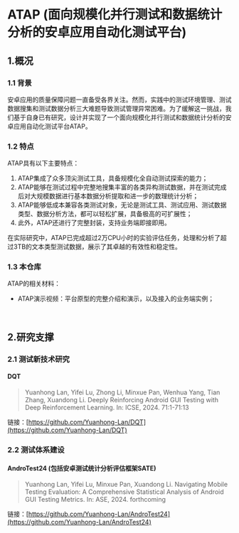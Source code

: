 # ATAP (面向规模化并行测试和数据统计分析的安卓应用自动化测试平台)
## 1.概况
### 1.1 背景
安卓应用的质量保障问题一直备受各界关注。然而，实践中的测试环境管理、测试数据搜集和测试数据分析三大难题导致测试管理异常困难。为了缓解这一挑战，我们基于自身已有研究，设计并实现了一个面向规模化并行测试和数据统计分析的安卓应用自动化测试平台ATAP。

### 1.2 特点
ATAP具有以下主要特点：

1. ATAP集成了众多顶尖测试工具，具备规模化全自动测试探索的能力；
2. ATAP能够在测试过程中完整地搜集丰富的各类异构测试数据，并在测试完成后对大规模数据进行基本数据分析提取和进一步的数理统计分析；
3. ATAP能够低成本兼容各类测试对象，无论是测试工具、测试应用、测试数据类型、数据分析方法，都可以轻松扩展，具备极高的可扩展性；
4. 此外，ATAP还进行了完整封装，支持业务端即接即用。

在实际研究中，ATAP已完成超过2万CPU小时的实验评估任务，处理和分析了超过3TB的文本类型测试数据，展示了其卓越的有效性和稳定性。

### 1.3 本仓库
ATAP的相关材料：

+ ATAP演示视频：平台原型的完整介绍和演示，以及接入的业务端实例；



<br/>



## 2.研究支撑
### 2.1 测试新技术研究
#### DQT
> Yuanhong Lan, Yifei Lu, Zhong Li, Minxue Pan, Wenhua Yang, Tian Zhang, Xuandong Li. Deeply Reinforcing Android GUI Testing with Deep Reinforcement Learning. In: ICSE, 2024. 71:1-71:13
>

链接：[https://github.com/Yuanhong-Lan/DQT](https://github.com/Yuanhong-Lan/DQT)

### 2.2 测试体系建设
#### AndroTest24 (包括安卓测试统计分析评估框架SATE)
> Yuanhong Lan, Yifei Lu, Minxue Pan, Xuandong Li. Navigating Mobile Testing Evaluation: A Comprehensive Statistical Analysis of Android GUI Testing Metrics. In: ASE, 2024. forthcoming
>

链接：[https://github.com/Yuanhong-Lan/AndroTest24](https://github.com/Yuanhong-Lan/AndroTest24)




